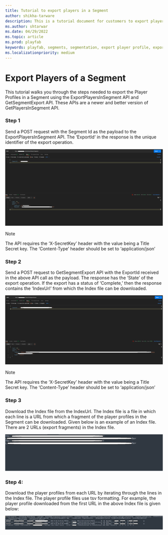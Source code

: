 ```yaml
---
title: Tutorial to export players in a Segment
author: shikha-tarware
description: This is a tutorial document for customers to export players of a segment
ms.author: shtarwar
ms.date: 04/29/2022
ms.topic: article
ms.prod: playfab
keywords: playfab, segments, segmentation, export player profile, export segments players
ms.localizationpriority: medium
---
```


# Export Players of a Segment  

This tutorial walks you through the steps needed to export the Player Profiles in a Segment using the ExportPlayersInSegment API and GetSegmentExport API. These APIs are a newer and better version of GetPlayersInSegment API.

### Step 1
Send a POST request with the Segment Id as the payload to the ExportPlayersInSegment API. The ‘ExportId‘ in the response is the unique identifier of the export operation.

![Export Players In A Segment](media/ExportPlayersInSegment.png)

> [!Note]
> The API requires the ‘X-SecretKey’ header with the value being a Title Secret key. The ‘Content-Type’ header should be set to ‘application/json’ 

### Step 2
Send a POST request to GetSegmentExport API with the ExportId received in the above API call as the payload. The response has the ‘State’ of the export operation. If the export has a status of ‘Complete,’ then the response contains the ‘IndexUrl’ from which the Index file can be downloaded. 

![Get Segment Export](media/GetSegmentExport.png)

> [!Note]
> The API requires the ‘X-SecretKey’ header with the value being a Title Secret key. The ‘Content-Type’ header should be set to ‘application/json’ 

### Step 3
Download the Index file from the IndexUrl. The Index file is a file in which each line is a URL from which a fragment of the player profiles in the Segment can be downloaded. Given below is an example of an Index file. There are 2 URLs (export fragments) in the Index file.

![Index File.png](media/IndexFile.png)

### Step 4: 
Download the player profiles from each URL by iterating through the lines in the Index file. The player profile files use tsv formatting. For example, the player profile downloaded from the first URL in the above Index file is given below: 

![Player Profiles Retrieved from the Index File URL](media/PlayerProfilesRetrievedFromTheIndexFileURL.png)
